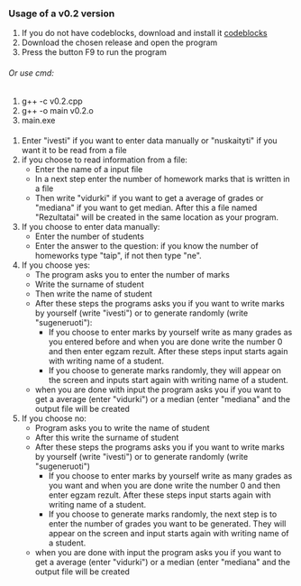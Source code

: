 ### Usage of a v0.2 version

1. If you do not have codeblocks, download and install it [codeblocks](http://www.codeblocks.org/downloads)
2. Download the chosen release and open the program
3. Press the button F9 to run the program
###### Or use cmd:
1. g++ -c v0.2.cpp
2. g++ -o main v0.2.o
3. main.exe
####
1. Enter "ivesti" if you want to enter data manually or "nuskaityti" if you want it to be read from a file
2. if you choose to read information from a file:
    - Enter the name of a input file
    - In a next step enter the number of homework marks that is written in a file
    - Then write "vidurki" if you want to get a average of grades or "mediana" if you want to get median. After this a file named "Rezultatai" will be created in the same location as your program. 
3. If you choose to enter data manually:
    - Enter the number of students 
    - Enter the answer to the question: if you know the number of homeworks type "taip", if not then type "ne".
4. If you choose yes:    
    - The program asks you to enter the number of marks
    - Write the surname of student
    - Then write the name of student
    - After these steps the programs asks you if you want to write marks by yourself (write "ivesti") or to generate randomly (write "sugeneruoti"):
      - If you choose to enter marks by yourself write as many grades as you entered before and when you are done write the number 0 and then enter egzam rezult. After these steps input starts again with writing name of a student.
      - If you choose to generate marks randomly, they will appear on the screen and inputs start again with writing name of a student.
    - when you are done with input the program asks you if you want to get a average (enter "vidurki") or a median (enter "mediana" and the output file will be created
5. If you choose no:
     - Program asks you to write the name of student
     - After this write the surname of student
     - After these steps the programs asks you if you want to write marks by yourself (write "ivesti") or to generate randomly (write "sugeneruoti")
       - If you choose to enter marks by yourself write as many grades as you want and when you are done write the number 0 and then enter egzam rezult. After these steps input starts again with writing name of a student.
       - If you choose to generate marks randomly, the next step is to enter the number of grades you want to be generated. They will appear on the screen and input starts again with writing name of a student.
    - when you are done with input the program asks you if you want to get a average (enter "vidurki") or a median (enter "mediana" and the output file will be created
